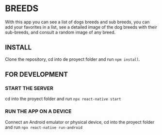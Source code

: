 # BREEDS

With this app you can see a list of dogs breeds and sub breeds, 
you can add your favorites in a list, see a detailed image of the dog breeds with their sub-breeds, 
and consult a random image of any breed.

## INSTALL
Clone the repository, cd into de proyect folder and run `npm install`.

## FOR DEVELOPMENT
### START THE SERVER
cd into the proyect folder and run `npx react-native start` 

### RUN THE APP ON A DEVICE
Connect an Android emulator or physical device, cd into the proyect folder and run `npx react-native run-android`